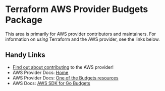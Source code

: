 # Terraform AWS Provider Budgets Package
<!-- markdownlint-disable MD026 -->
This area is primarily for AWS provider contributors and maintainers. For information on _using_ Terraform and the AWS provider, see the links below.


## Handy Links
* [Find out about contributing](../../../docs/contributing) to the AWS provider!
* AWS Provider Docs: [Home](https://registry.terraform.io/providers/hashicorp/aws/latest/docs)
* AWS Provider Docs: [One of the Budgets resources](https://registry.terraform.io/providers/hashicorp/aws/latest/docs/resources/budgets_budget)
* AWS Docs: [AWS SDK for Go Budgets](https://docs.aws.amazon.com/sdk-for-go/api/service/budgets/)
